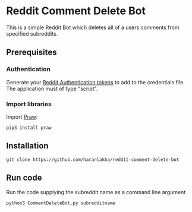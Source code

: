 # Reddit Comment Delete Bot

This is a simple Reddit Bot which deletes all of a users comments from specified subreddits.

## Prerequisites

### Authentication

Generate your [Reddit Authentication tokens](https://www.reddit.com/prefs/apps/) to add to the credentials file. The application must of type "script".

### Import libraries

Import [Praw](https://praw.readthedocs.io/en/latest/#):
```
pip3 install praw
```

## Installation
```
git clone https://github.com/haranlakha/reddit-comment-delete-bot
```

## Run code

Run the code supplying the subreddit name as a command line argument
```
python3 CommentDeleteBot.py subredditname
```



